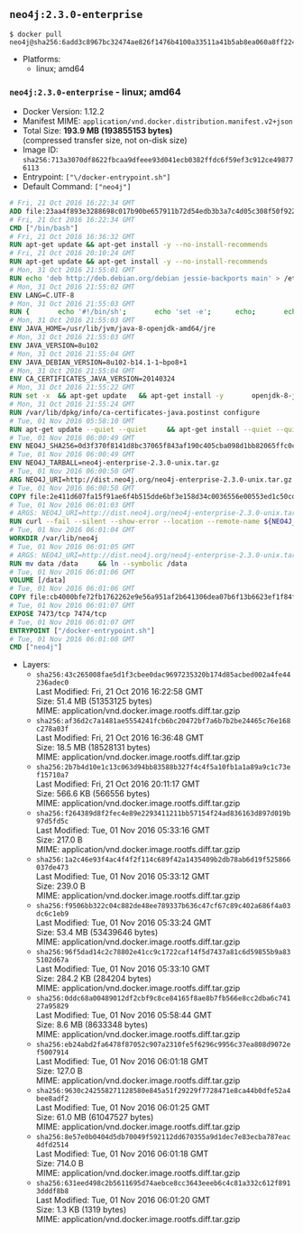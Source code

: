 ## `neo4j:2.3.0-enterprise`

```console
$ docker pull neo4j@sha256:6add3c8967bc32474ae826f1476b4100a33511a41b5ab8ea060a8ff224c3f5f5
```

-	Platforms:
	-	linux; amd64

### `neo4j:2.3.0-enterprise` - linux; amd64

-	Docker Version: 1.12.2
-	Manifest MIME: `application/vnd.docker.distribution.manifest.v2+json`
-	Total Size: **193.9 MB (193855153 bytes)**  
	(compressed transfer size, not on-disk size)
-	Image ID: `sha256:713a3070df8622fbcaa9dfeee93d041ecb0382ffdc6f59ef3c912ce498776113`
-	Entrypoint: `["\/docker-entrypoint.sh"]`
-	Default Command: `["neo4j"]`

```dockerfile
# Fri, 21 Oct 2016 16:22:34 GMT
ADD file:23aa4f893e3288698c017b90be657911b72d54edb3b3a7c4d05c308f50f9228f in / 
# Fri, 21 Oct 2016 16:22:34 GMT
CMD ["/bin/bash"]
# Fri, 21 Oct 2016 16:36:32 GMT
RUN apt-get update && apt-get install -y --no-install-recommends 		ca-certificates 		curl 		wget 	&& rm -rf /var/lib/apt/lists/*
# Fri, 21 Oct 2016 20:10:24 GMT
RUN apt-get update && apt-get install -y --no-install-recommends 		bzip2 		unzip 		xz-utils 	&& rm -rf /var/lib/apt/lists/*
# Mon, 31 Oct 2016 21:55:01 GMT
RUN echo 'deb http://deb.debian.org/debian jessie-backports main' > /etc/apt/sources.list.d/jessie-backports.list
# Mon, 31 Oct 2016 21:55:02 GMT
ENV LANG=C.UTF-8
# Mon, 31 Oct 2016 21:55:03 GMT
RUN { 		echo '#!/bin/sh'; 		echo 'set -e'; 		echo; 		echo 'dirname "$(dirname "$(readlink -f "$(which javac || which java)")")"'; 	} > /usr/local/bin/docker-java-home 	&& chmod +x /usr/local/bin/docker-java-home
# Mon, 31 Oct 2016 21:55:03 GMT
ENV JAVA_HOME=/usr/lib/jvm/java-8-openjdk-amd64/jre
# Mon, 31 Oct 2016 21:55:03 GMT
ENV JAVA_VERSION=8u102
# Mon, 31 Oct 2016 21:55:04 GMT
ENV JAVA_DEBIAN_VERSION=8u102-b14.1-1~bpo8+1
# Mon, 31 Oct 2016 21:55:04 GMT
ENV CA_CERTIFICATES_JAVA_VERSION=20140324
# Mon, 31 Oct 2016 21:55:22 GMT
RUN set -x 	&& apt-get update 	&& apt-get install -y 		openjdk-8-jre-headless="$JAVA_DEBIAN_VERSION" 		ca-certificates-java="$CA_CERTIFICATES_JAVA_VERSION" 	&& rm -rf /var/lib/apt/lists/* 	&& [ "$JAVA_HOME" = "$(docker-java-home)" ]
# Mon, 31 Oct 2016 21:55:24 GMT
RUN /var/lib/dpkg/info/ca-certificates-java.postinst configure
# Tue, 01 Nov 2016 05:58:10 GMT
RUN apt-get update --quiet --quiet     && apt-get install --quiet --quiet --no-install-recommends lsof     && rm -rf /var/lib/apt/lists/*
# Tue, 01 Nov 2016 06:00:49 GMT
ENV NEO4J_SHA256=0d3f370f8141d8bc37065f843af190c405cba098d1bb82065ffc0cb5b99950b7
# Tue, 01 Nov 2016 06:00:49 GMT
ENV NEO4J_TARBALL=neo4j-enterprise-2.3.0-unix.tar.gz
# Tue, 01 Nov 2016 06:00:50 GMT
ARG NEO4J_URI=http://dist.neo4j.org/neo4j-enterprise-2.3.0-unix.tar.gz
# Tue, 01 Nov 2016 06:00:50 GMT
COPY file:2e411d607fa15f91ae6f4b515dde6bf3e158d34c0036556e00553ed1c50cd63d in /tmp/ 
# Tue, 01 Nov 2016 06:01:03 GMT
# ARGS: NEO4J_URI=http://dist.neo4j.org/neo4j-enterprise-2.3.0-unix.tar.gz
RUN curl --fail --silent --show-error --location --remote-name ${NEO4J_URI}     && echo "${NEO4J_SHA256} ${NEO4J_TARBALL}" | sha256sum --check --quiet -     && tar --extract --file ${NEO4J_TARBALL} --directory /var/lib     && mv /var/lib/neo4j-* /var/lib/neo4j     && rm ${NEO4J_TARBALL}
# Tue, 01 Nov 2016 06:01:04 GMT
WORKDIR /var/lib/neo4j
# Tue, 01 Nov 2016 06:01:05 GMT
# ARGS: NEO4J_URI=http://dist.neo4j.org/neo4j-enterprise-2.3.0-unix.tar.gz
RUN mv data /data     && ln --symbolic /data
# Tue, 01 Nov 2016 06:01:06 GMT
VOLUME [/data]
# Tue, 01 Nov 2016 06:01:06 GMT
COPY file:cb4000bfe72fb1762262e9e56a951af2b641306dea07b6f13b6623ef1f84fc92 in /docker-entrypoint.sh 
# Tue, 01 Nov 2016 06:01:07 GMT
EXPOSE 7473/tcp 7474/tcp
# Tue, 01 Nov 2016 06:01:07 GMT
ENTRYPOINT ["/docker-entrypoint.sh"]
# Tue, 01 Nov 2016 06:01:08 GMT
CMD ["neo4j"]
```

-	Layers:
	-	`sha256:43c265008fae5d1f3cbee0dac9697235320b174d85acbed002a4fe44236adec0`  
		Last Modified: Fri, 21 Oct 2016 16:22:58 GMT  
		Size: 51.4 MB (51353125 bytes)  
		MIME: application/vnd.docker.image.rootfs.diff.tar.gzip
	-	`sha256:af36d2c7a1481ae5554241fcb6bc20472bf7a6b7b2be24465c76e168c278a03f`  
		Last Modified: Fri, 21 Oct 2016 16:36:48 GMT  
		Size: 18.5 MB (18528131 bytes)  
		MIME: application/vnd.docker.image.rootfs.diff.tar.gzip
	-	`sha256:2b7b4d10e1c13c063d94bb83588b327f4c4f5a10fb1a1a89a9c1c73ef15710a7`  
		Last Modified: Fri, 21 Oct 2016 20:11:17 GMT  
		Size: 566.6 KB (566556 bytes)  
		MIME: application/vnd.docker.image.rootfs.diff.tar.gzip
	-	`sha256:f264389d8f2fec4e89e2293411211bb57154f24ad836163d897d019b97d5fd5c`  
		Last Modified: Tue, 01 Nov 2016 05:33:16 GMT  
		Size: 217.0 B  
		MIME: application/vnd.docker.image.rootfs.diff.tar.gzip
	-	`sha256:1a2c46e93f4ac4f4f2f114c689f42a1435409b2db78ab6d19f525866037de473`  
		Last Modified: Tue, 01 Nov 2016 05:33:12 GMT  
		Size: 239.0 B  
		MIME: application/vnd.docker.image.rootfs.diff.tar.gzip
	-	`sha256:f9506bb322c04c882de48ee789337b636c47cf67c89c402a686f4a03dc6c1eb9`  
		Last Modified: Tue, 01 Nov 2016 05:33:24 GMT  
		Size: 53.4 MB (53439646 bytes)  
		MIME: application/vnd.docker.image.rootfs.diff.tar.gzip
	-	`sha256:96f5dad14c2c78802e41cc9c1722caf14f5d7437a81c6d59855b9a835102d67a`  
		Last Modified: Tue, 01 Nov 2016 05:33:10 GMT  
		Size: 284.2 KB (284204 bytes)  
		MIME: application/vnd.docker.image.rootfs.diff.tar.gzip
	-	`sha256:0ddc68a00489012df2cbf9c8ce84165f8ae8b7fb566e8cc2dba6c74127a95829`  
		Last Modified: Tue, 01 Nov 2016 05:58:44 GMT  
		Size: 8.6 MB (8633348 bytes)  
		MIME: application/vnd.docker.image.rootfs.diff.tar.gzip
	-	`sha256:eb24abd2fa6478f87052c907a2310fe5f6296c9956c37ea808d9072ef5007914`  
		Last Modified: Tue, 01 Nov 2016 06:01:18 GMT  
		Size: 127.0 B  
		MIME: application/vnd.docker.image.rootfs.diff.tar.gzip
	-	`sha256:9630c242558271128580e845a51f29229f7728471e8ca44b0dfe52a4bee8adf2`  
		Last Modified: Tue, 01 Nov 2016 06:01:25 GMT  
		Size: 61.0 MB (61047527 bytes)  
		MIME: application/vnd.docker.image.rootfs.diff.tar.gzip
	-	`sha256:8e57e0b0404d5db70049f592112dd670355a9d1dec7e83ecba787eac4dfd2514`  
		Last Modified: Tue, 01 Nov 2016 06:01:18 GMT  
		Size: 714.0 B  
		MIME: application/vnd.docker.image.rootfs.diff.tar.gzip
	-	`sha256:631eed498c2b5611695d74aebce8cc3643eeeb6c4c81a332c612f8913dddf8b8`  
		Last Modified: Tue, 01 Nov 2016 06:01:20 GMT  
		Size: 1.3 KB (1319 bytes)  
		MIME: application/vnd.docker.image.rootfs.diff.tar.gzip
